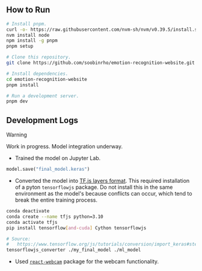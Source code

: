 ## How to Run

```bash
# Install pnpm.
curl -o- https://raw.githubusercontent.com/nvm-sh/nvm/v0.39.5/install.sh | bash
nvm install node
npm install -g pnpm
pnpm setup

# Clone this repository.
git clone https://github.com/soobinrho/emotion-recognition-website.git

# Install dependencies.
cd emotion-recognition-website
pnpm install

# Run a development server.
pnpm dev
```

## Development Logs

> [!WARNING]
> Work in progress.  Model integration underway.

- Trained the model on Jupyter Lab.

```python
model.save("final_model.keras")
```

- Converted the model into [TF.js layers format](https://www.tensorflow.org/js/tutorials/conversion/import_keras).
This required installation of a pyton `tensorflowjs` package.
Do not install this in the same environment as the model's because
conflicts can occur, which tend to break the entire training process.

```bash
conda deactivate
conda create --name tfjs python=3.10
conda activate tfjs
pip install tensorflow[and-cuda] Cython tensorflowjs

# Source:
#   https://www.tensorflow.org/js/tutorials/conversion/import_keras#step_1_convert_an_existing_keras_model_to_tfjs_layers_format
tensorflowjs_converter ./my_final_model ./ml_model
```

- Used [`react-webcam`](https://github.com/mozmorris/react-webcam?tab=readme-ov-file) package for the webcam functionality.

